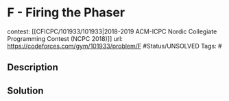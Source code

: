 # F - Firing the Phaser

contest: [[CFICPC/101933/101933|2018-2019 ACM-ICPC Nordic Collegiate Programming Contest (NCPC 2018)]]
url: https://codeforces.com/gym/101933/problem/F
#Status/UNSOLVED
Tags: #

## Description

## Solution

